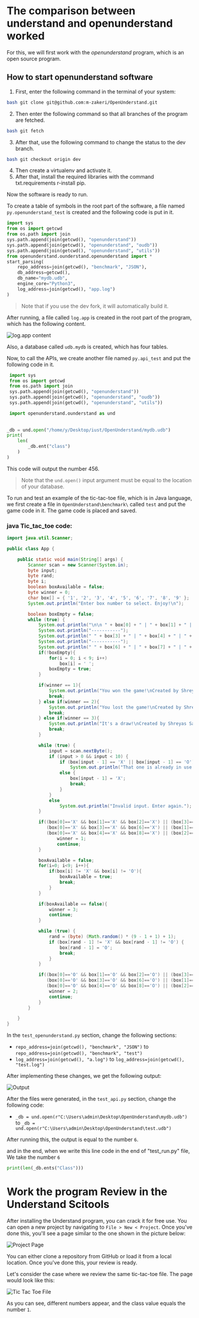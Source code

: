 # The comparison between understand and openunderstand worked

For this, we will first work with the _openunderstand_ program, which is an open source program.

## How to start openunderstand software

1. First, enter the following command in the terminal of your system:


```bash
bash git clone git@github.com:m-zakeri/OpenUnderstand.git
```

2. Then enter the following command so that all branches of the program are fetched.

```bash
bash git fetch
```

3. After that, use the following command to change the status to the dev branch.

```bash
bash git checkout origin dev

```

4. Then create a virtualenv and activate it.
5. After that, install the required libraries with the command txt.requirements r-install pip.

Now the software is ready to run.

To create a table of symbols in the root part of the software, a file named `py.openunderstand_test` is created and the following code is put in it.



```python 
import sys 
from os import getcwd 
from os.path import join 
sys.path.append(join(getcwd(), "openunderstand")) 
sys.path.append(join(getcwd(), "openunderstand", "oudb")) 
sys.path.append(join(getcwd(), "openunderstand", "utils")) 
from openunderstand.ounderstand.openunderstand import * 
start_parsing( 
    repo_address=join(getcwd(), "benchmark", "JSON"), 
    db_address=getcwd(), 
    db_name="mydb.udb", 
    engine_core="Python3", 
    log_address=join(getcwd(), "app.log") 
)
```

> Note that if you use the dev fork, it will automatically build it.

After running, a file called `log.app` is created in the root part of the program, which has the following content.

![log.app content](../pictures/HW_5_start_parser.JPG)


Also, a database called `udb.mydb` is created, which has four tables.

Now, to call the APIs, we create another file named `py.api_test` and put the following code in it.


```python
 import sys 
 from os import getcwd 
 from os.path import join 
 sys.path.append(join(getcwd(), "openunderstand")) 
 sys.path.append(join(getcwd(), "openunderstand", "oudb")) 
 sys.path.append(join(getcwd(), "openunderstand", "utils")) 

 import openunderstand.ounderstand as und 
 
 
_db = und.open("/home/y/Desktop/iust/OpenUnderstand/mydb.udb") 
print( 
    len( 
        _db.ent("class") 
    ) 
)
 ```



This code will output the number 456.

> Note that the `und.open()` input argument must be equal to the location of your database.


To run and test an example of the tic-tac-toe file, which is in Java language, we first create a file in `OpenUnderstand\benchmark\` called `test` and put the game code in it. The game code is placed and saved.


### java Tic_tac_toe code:
```java
import java.util.Scanner;

public class App {

    public static void main(String[] args) {
        Scanner scan = new Scanner(System.in);
        byte input;
        byte rand;
        byte i;
        boolean boxAvailable = false;
        byte winner = 0;
        char box[] = { '1', '2', '3', '4', '5', '6', '7', '8', '9' };
        System.out.println("Enter box number to select. Enjoy!\n");

        boolean boxEmpty = false;
        while (true) {
            System.out.println("\n\n " + box[0] + " | " + box[1] + " | " + box[2] + " ");
            System.out.println("-----------");
            System.out.println(" " + box[3] + " | " + box[4] + " | " + box[5] + " ");
            System.out.println("-----------");
            System.out.println(" " + box[6] + " | " + box[7] + " | " + box[8] + " \n");
            if(!boxEmpty){
                for(i = 0; i < 9; i++)
                    box[i] = ' ';
                boxEmpty = true;
            }

            if(winner == 1){
                System.out.println("You won the game!\nCreated by Shreyas Saha. Thanks for playing!");
                break;
            } else if(winner == 2){
                System.out.println("You lost the game!\nCreated by Shreyas Saha. Thanks for playing!");
                break;
            } else if(winner == 3){
                System.out.println("It's a draw!\nCreated by Shreyas Saha. Thanks for playing!");
                break;
            }

            while (true) {
                input = scan.nextByte();
                if (input > 0 && input < 10) {
                    if (box[input - 1] == 'X' || box[input - 1] == 'O')
                        System.out.println("That one is already in use. Enter another.");
                    else {
                        box[input - 1] = 'X';
                        break;
                    }
                }
                else
                    System.out.println("Invalid input. Enter again.");
            }

            if((box[0]=='X' && box[1]=='X' && box[2]=='X') || (box[3]=='X' && box[4]=='X' && box[5]=='X') || (box[6]=='X' && box[7]=='X' && box[8]=='X') ||
               (box[0]=='X' && box[3]=='X' && box[6]=='X') || (box[1]=='X' && box[4]=='X' && box[7]=='X') || (box[2]=='X' && box[5]=='X' && box[8]=='X') ||
               (box[0]=='X' && box[4]=='X' && box[8]=='X') || (box[2]=='X' && box[4]=='X' && box[6]=='X')){
                   winner = 1;
                   continue;
            }

            boxAvailable = false;
            for(i=0; i<9; i++){
                if(box[i] != 'X' && box[i] != 'O'){
                    boxAvailable = true;
                    break;
                }
            }

            if(boxAvailable == false){
                winner = 3;
                continue;
            }

            while (true) {
                rand = (byte) (Math.random() * (9 - 1 + 1) + 1);
                if (box[rand - 1] != 'X' && box[rand - 1] != 'O') {
                    box[rand - 1] = 'O';
                    break;
                }
            }

            if((box[0]=='O' && box[1]=='O' && box[2]=='O') || (box[3]=='O' && box[4]=='O' && box[5]=='O') || (box[6]=='O' && box[7]=='O' && box[8]=='O') ||
               (box[0]=='O' && box[3]=='O' && box[6]=='O') || (box[1]=='O' && box[4]=='O' && box[7]=='O') || (box[2]=='O' && box[5]=='O' && box[8]=='O') ||
               (box[0]=='O' && box[4]=='O' && box[8]=='O') || (box[2]=='O' && box[4]=='O' && box[6]=='O')){
                winner = 2;
                continue;
            }
        }

    }
}

```


In the `test_openunderstand.py` section, change the following sections:
- `repo_address=join(getcwd(), "benchmark", "JSON")` to `repo_address=join(getcwd(), "benchmark", "test")`
- `log_address=join(getcwd(), "a.log")` to `log_address=join(getcwd(), "test.log")`

After implementing these changes, we get the following output:

![Output](../pictures/HW_5_first_try.JPG)

After the files were generated, in the `test_api.py` section, change the following code:
- `_db = und.open(r"C:\Users\admin\Desktop\OpenUnderstand\mydb.udb")` to `_db = und.open(r"C:\Users\admin\Desktop\OpenUnderstand\test.udb")`

After running this, the output is equal to the number `6`.


and in the end, when we write this line code in the end of "test_run.py" file, We take the number `6`

```python
print(len(_db.ents("Class")))

```







# Work the program Review in the Understand Scitools

After installing the Understand program, you can crack it for free use. You can open a new project by navigating to `File > New < Project`. Once you've done this, you'll see a page similar to the one shown in the picture below:

![Project Page](../pictures/HW_5_new_project_understand.JPG)

You can either clone a repository from GitHub or load it from a local location. Once you've done this, your review is ready.

Let's consider the case where we review the same tic-tac-toe file. The page would look like this:

![Tic Tac Toe File](../pictures/HW_5_understan_tic_tac_toe.JPG)

As you can see, different numbers appear, and the class value equals the number `1`.


